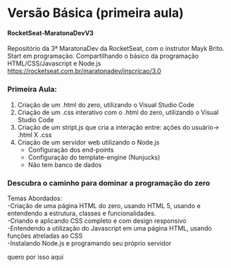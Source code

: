

# Versão Básica (primeira aula)
#### RocketSeat-MaratonaDevV3
Repositório da 3ª MaratonaDev da RocketSeat, com o instrutor Mayk Brito.
Start em programação. Compartilhando o básico da programação HTML/CSS/Javascript e Node.js
https://rocketseat.com.br/maratonadev/inscricao/3.0

### Primeira Aula:
1. Criação de um .html do zero, utilizando o Visual Studio Code
2. Criação de um .css interativo com o .html do zero, utilizando o Visual Studio Code
3. Criação de um stript.js que cria a interação entre: ações do usuário-> .html X .css
4. Criação de um servidor web utilizando o Node.js
   - Configuração dos end-points
   - Configuração do template-engine (Nunjucks)
   - Não tem banco de dados


### Descubra o caminho para dominar a programação do zero

<span>Temas Abordados:</span><br>
  -Criação de uma página HTML do zero, usando HTML 5, usando e entendendo a estrutura, classes e funcionalidades.<br>
  -Criando e aplicando CSS completo e com design responsivo<br>
  -Entendendo a utilização do Javascript em uma página HTML, usando funções atreladas ao CSS<br>
  -Instalando Node.js e programando seu próprio servidor<br>
  
  quero por isso aqui
